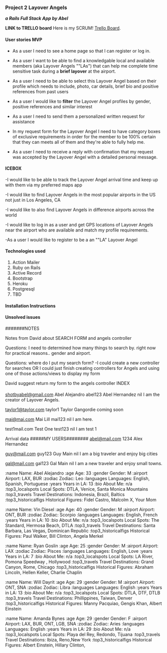 ### Project 2 Layover Angels 
***a Rails Full Stack App by Abel***

**LINK to TRELLO board**
Here is my SCRUM! [Trello Board](https://trello.com/b/i3huss7p/layover-angels-project-2-abel).

#### User stories MVP

- As a user I need to see a home page so that I can register or log in.

- As a user I want to be able to find a knowledgable local and available members (aka Layover Angels ""LAs") that can help me complete time sensitive task during a **brief layover** at the airport.

- As a user I need to be able to select this Layover Angel based on their profile which needs to include, photo, car details, brief bio and positive references from past users

- As a user I would like to **filter** the Layover Angel profiles by gender, positive references and similar interest

- As a user I need to send them a personalized written request for assistance

- In my request form for the Layover Angel I need to have category boxes of exclusive requirements in order for the member to be 100% certain that they can meets all of them and they're able to fully help me.

- As a user I need to receive a reply with confirmation that my request was accepted by the Layover Angel with a detailed personal message. 

#### ICEBOX

-I would like to be able to track the Layover Angel arrival time and keep up with them via my preferred maps app 

-I would like to find Layover Angels in the most popular airports in the US not just in Los Angeles, CA

-I would like to also find Layover Angels in difference airports across the world

-I would like to log in as a user and get GPS locations of Layover Angels near the airport who are available and match my profile requirements. 

-As a user I would like to register to be a an ""LA" Layover Angel

#### Technologies used
1. Action Mailer
1. Ruby on Rails
2. Active Record
3. Bootstrap
4. Heroku
5. Postgresql
6. TBD 

#### Installation Instructions

#### Unsolved issues


#######NOTES

Notes from David about SEARCH FORM and angels controller

Questions: I need to determined how many things to search by.
right now for practical reasons.. gender and airport.

Questions: where do I put my search form?
-I could create a new controller for searches
OR 
I could just finish creating controllers for Angels and
using one of those actions/views to display my form

David suggest return my form to the angels controller INDEX

####

shotbyabel@gmail.com
Abel Alejandro
abel123
Abel
Hernandez
nil
I am the creator of Layover Angels.

taylor1@taylor.com
taylor1
Taylor
Gangordie
coming soon

mai@mai.com
Mai 
Lill
mai123
nil
I am here.

test1mail.com
Test
One
test123
nil
I am test 1

Arrival data
#####MY USERS########
abel@mail.com
1234
Alex
Hernandez

guy@mail.com
guy123
Guy
Main
nil
I am a big traveler
and enjoy big cities

gal@mail.com
gal123
Gal
Main
nil
I am a new traveler and enjoy small towns.


:name               Name:                 Abel Alejandro
:age                  Age:                    33
:gender               Gender:               M
:airport                Airport:                  LAX, BUR
:zodiac               Zodiac:                 Leo
:languages            Languages:              English, Spanish, Portuguese
:years                Years in LA:              13
:bio                  About Me:             n/a
:top3_localspots        Local Spots:              DTLA, Venice, Santa Monica Mountains
:top3_travels         Travel Destinations:        Indonesia, Brazil, Baltics
:top3_historicalfigs      Historical Figures:       Fidel Castro, Malcolm X, Your Mom

:name               Name:                 Vin Diesel
:age                  Age:                    40
:gender               Gender:               M
:airport                Airport:                  ONT, BUR
:zodiac               Zodiac:                 Scorpio
:languages            Languages:              English, French
:years                Years in LA:              10
:bio                  About Me:             n/a
:top3_localspots        Local Spots:              The Standard, Hermosa Beach, DTLA
:top3_travels         Travel Destinations:        Santa Barbara, Las Vegas, Dominican Republic
:top3_historicalfigs      Historical Figures:       Paul Walker, Bill Clinton, Angela Merkel

:name               Name:                 Ryan Goslin
:age                  Age:                    25
:gender               Gender:               M
:airport                Airport:                  LAX
:zodiac               Zodiac:                 Pisces 
:languages            Languages:              English, Love
:years                Years in LA:              7
:bio                  About Me:             n/a
:top3_localspots        Local Spots:              LA River, Pomona Speedway , Hollywood
:top3_travels         Travel Destinations:        Grand Canyon, Rome, Chicago
:top3_historicalfigs      Historical Figures:       Abraham Lincoln, Hellen Keller, Charlie Chaplin

:name               Name:                 Will Dayrit
:age                  Age:                    29
:gender               Gender:               M
:airport                Airport:                  ONT, SNA
:zodiac               Zodiac:                 Libra
:languages            Languages:              English
:years                Years in LA:              13
:bio                  About Me:             n/a
:top3_localspots        Local Spots:              DTLA, DTF, DTLB
:top3_travels         Travel Destinations:        Phillippines, Taiwan, Denver
:top3_historicalfigs      Historical Figures:       Manny Pacquiao, Gengis Khan, Albert Einstein



:name               Name:                 Amanda Bynes
:age                  Age:                    29
:gender               Gender:               F
:airport                Airport:                  LAX, BUR, ONT, LGB, SNA
:zodiac               Zodiac:                 Aries
:languages            Languages:              English
:years                Years in LA:              29
:bio                  About Me:             n/a
:top3_localspots        Local Spots:              Playa del Rey, Redondo, Tijuana
:top3_travels         Travel Destinations:        Ibiza, Reno,New York
:top3_historicalfigs      Historical Figures:       Albert Einstein, Hillary Clinton,





